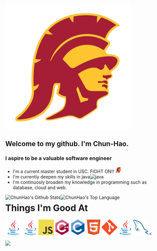 <img alt="titlePic" src="https://github.com/ja841014/ja841014/blob/master/img/trojan.png?raw=true">

## Welcome to my github. I'm Chun-Hao.

### I aspire to be a valuable software engineer

* I'm a current master student in USC. FIGHT ON!! <img alt="trojan" src="https://github.com/ja841014/ja841014/blob/master/img/trojan.png" width="20">
* I'm currently deepen my skills in java<img alt="java" src="https://github.com/ja841014/ja841014/blob/master/img/java.png" width="25">
* I'm continuosly broaden my knowledge in programming such as database, cloud and web.
<img align="left" alt="ChunHao's Github Stats" src="https://github-readme-stats.vercel.app/api?username=ja841014&theme=dark&hide_border=false"/>
<!-- [![Anurag's github stats](https://github-readme-stats.vercel.app/api?username=ja841014&theme=dark&hide_border=true)](https://github.com/anuraghazra/github-readme-stats) -->

<img align="left" alt="ChunHao's Top Language" src="https://github-readme-stats.vercel.app/api/top-langs/?username=ja841014&layout=compact&hide=c%23,shaderlab&langs_count=6&theme=dark"/>

# Things I'm Good At
<img src="https://github.com/ja841014/ja841014/blob/master/img/java-original.svg" height="50"> <img src="https://github.com/ja841014/ja841014/blob/master/img/java-original.svg" height="50"><img src="https://github.com/ja841014/ja841014/blob/master/img/javascript-original.svg" height="50"><img src="https://github.com/ja841014/ja841014/blob/master/img/cplusplus-original.svg" height="50"><img src="https://github.com/ja841014/ja841014/blob/master/img/c-original.svg" height="50"><img src="https://github.com/ja841014/ja841014/blob/master/img/html5-original.svg" height="50"><img src="https://github.com/ja841014/ja841014/blob/master/img/git-original.svg" height="50"><img src="https://github.com/ja841014/ja841014/blob/master/img/java-original.svg" height="50"><img src="https://github.com/ja841014/ja841014/blob/master/img/mysql-original.svg" height="50"><
<!-- [![Top Langs](https://github-readme-stats.vercel.app/api/top-langs/?username=anuraghazra&layout=compact)](https://github.com/anuraghazra/github-readme-stats) -->


<!-- [![Top Langs](https://github-readme-stats.vercel.app/api/top-langs/?username=ja841014&layout=compact&hide=c#&langs_count=10)](https://github.com/anuraghazra/github-readme-stats) -->

![](https://komarev.com/ghpvc/?username=ja841014)

